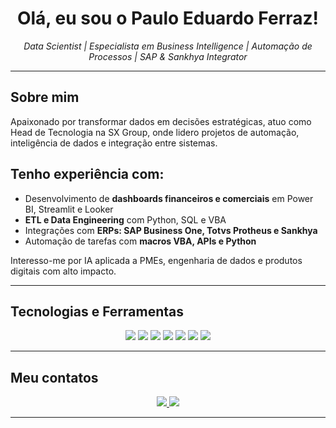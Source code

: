 <h1 align="center"> Olá, eu sou o Paulo Eduardo Ferraz!</h1>

<p align="center">
  <em>Data Scientist | Especialista em Business Intelligence | Automação de Processos | SAP & Sankhya Integrator</em>
</p>

---


## Sobre mim

 Apaixonado por transformar dados em decisões estratégicas, atuo como Head de Tecnologia na SX Group, onde lidero projetos de automação, inteligência de dados e integração entre sistemas.


## Tenho experiência com:
- Desenvolvimento de **dashboards financeiros e comerciais** em Power BI, Streamlit e Looker
- **ETL e Data Engineering** com Python, SQL e VBA
- Integrações com **ERPs: SAP Business One, Totvs Protheus e Sankhya**
- Automação de tarefas com **macros VBA, APIs e Python**

Interesso-me por IA aplicada a PMEs, engenharia de dados e produtos digitais com alto impacto.

---

## Tecnologias e Ferramentas

<p align="center">
  <img src="https://img.shields.io/badge/Python-3670A0?style=for-the-badge&logo=python&logoColor=white"/>
  <img src="https://img.shields.io/badge/SQL-336791?style=for-the-badge&logo=postgresql&logoColor=white"/>
  <img src="https://img.shields.io/badge/VBA-00A300?style=for-the-badge&logo=microsoft-excel&logoColor=white"/>
  <img src="https://img.shields.io/badge/Power BI-F2C811?style=for-the-badge&logo=powerbi&logoColor=black"/>
  <img src="https://img.shields.io/badge/Streamlit-FF4B4B?style=for-the-badge&logo=streamlit&logoColor=white"/>
  <img src="https://img.shields.io/badge/Oracle-F80000?style=for-the-badge&logo=oracle&logoColor=white"/>
  <img src="https://img.shields.io/badge/SAP-0FAAFF?style=for-the-badge&logo=sap&logoColor=black"/>
</p>

---


## Meu contatos

<p align="center">
  <a href="mailto:eonferraz@gmail.com">
    <img src="https://img.shields.io/badge/Gmail-D14836?style=for-the-badge&logo=gmail&logoColor=white"/>
  </a>
  <a href="https://www.linkedin.com/in/eonferraz/">
    <img src="https://img.shields.io/badge/LinkedIn-0077B5?style=for-the-badge&logo=linkedin&logoColor=white"/>
  </a>
</p>

---


